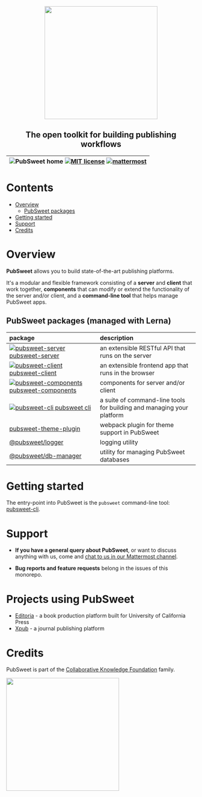 <div width="100%" align="center">
  <img src="https://gitlab.coko.foundation/pubsweet/pubsweet/raw/master/assets/rgb-medium.jpg" width="300" />
  <h2>The open toolkit for building publishing workflows</h2>
</div>

| ![PubSweet home](https://img.shields.io/badge/PubSweet-home-51c1bc.svg?style=flat&colorA=84509d) [![MIT license](https://img.shields.io/badge/license-MIT-e51879.svg)](https://gitlab.coko.foundation/pubsweet/pubsweet/raw/master/LICENSE) [![mattermost](https://img.shields.io/badge/mattermost_chat-coko%2Fpubsweet-blue.svg)](https://mattermost.coko.foundation/coko/channels/pubsweet) |
| :----: |

# Contents

<!-- TOC depthFrom:1 depthTo:6 withLinks:1 updateOnSave:0 orderedList:0 -->

- [Overview](#overview)
	- [PubSweet packages](#pubsweet-packages)
- [Getting started](#getting-started)
- [Support](#support)
- [Credits](#credits)

<!-- /TOC -->

# Overview

**PubSweet** allows you to build state-of-the-art publishing platforms.

It's a modular and flexible framework consisting of a **server** and **client** that work together, **components** that can modify or extend the functionality of the server and/or client, and a **command-line tool** that helps manage PubSweet apps.

## PubSweet packages (managed with Lerna)

| package | description |
| :-------- | :-------- |
| [![pubsweet-server](https://img.shields.io/badge/PubSweet-server-51c1bc.svg?style=flat&colorA=84509d) pubsweet-server](https://gitlab.coko.foundation/pubsweet/tree/master/packages/server) | an extensible RESTful API that runs on the server |
| [![pubsweet-client](https://img.shields.io/badge/PubSweet-client-51c1bc.svg?style=flat&colorA=84509d) pubsweet-client](https://gitlab.coko.foundation/pubsweet/tree/master/packages/client) | an extensible frontend app that runs in the browser |
| [![pubsweet-components](https://img.shields.io/badge/PubSweet-components-51c1bc.svg?style=flat&colorA=84509d) pubsweet-components](https://gitlab.coko.foundation/pubsweet/tree/master/packages/components) | components for server and/or client |
| [![pubsweet-cli](https://img.shields.io/badge/PubSweet-CLI-51c1bc.svg?style=flat&colorA=84509d) pubsweet cli](https://gitlab.coko.foundation/pubsweet/tree/master/packages/cli) | a suite of command-line tools for building and managing your platform |
| [pubsweet-theme-plugin](https://gitlab.coko.foundation/pubsweet/tree/master/packages/theme-plugin) | webpack plugin for theme support in PubSweet |
| [@pubsweet/logger](https://gitlab.coko.foundation/pubsweet/tree/master/packages/logger) | logging utility |
| [@pubsweet/db-manager](https://gitlab.coko.foundation/pubsweet/tree/master/packages/db-manager) | utility for managing PubSweet databases |

# Getting started

The entry-point into PubSweet is the `pubsweet` command-line tool: [pubsweet-cli](https://gitlab.coko.foundation/pubsweet/packages/pubsweet-cli).

# Support

- **If you have a general query about PubSweet**, or want to discuss anything with us, come and [chat to us in our Mattermost channel](https://mattermost.coko.foundation/coko/channels/pubsweet).

- **Bug reports and feature requests** belong in the issues of this monorepo.


# Projects using PubSweet

- [Editoria](https://gitlab.coko.foundation/editoria/editoria) - a book production platform built for University of California Press
- [Xpub](https://gitlab.coko.foundation/xpub/xpub) - a journal publishing platform

# Credits

PubSweet is part of the [Collaborative Knowledge Foundation](https://coko.foundation) family.

<a href="https://coko.foundation"><img src="https://gitlab.coko.foundation/pubsweet/pubsweet/raw/master/assets/COKO_logo.jpg" width="300" /></a>
